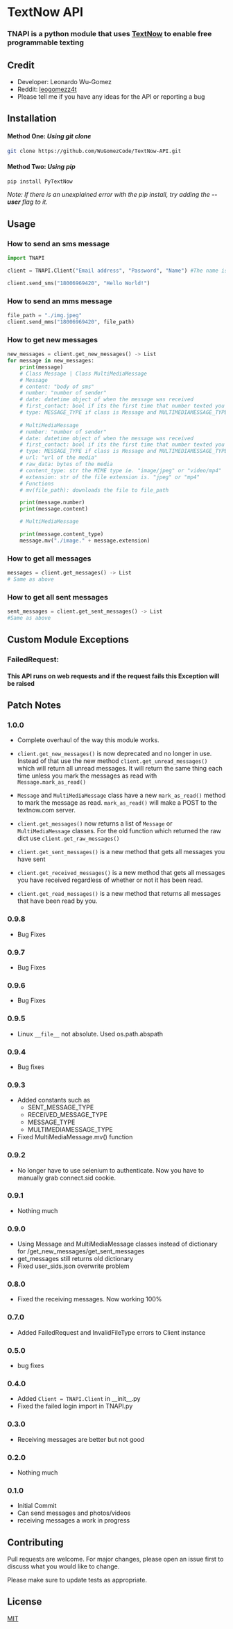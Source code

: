 # TextNow API
### TNAPI is a python module that uses [TextNow](https://www.textnow.com/) to enable free programmable texting 

## Credit
- Developer: Leonardo Wu-Gomez
- Reddit: [leogomezz4t](https://www.reddit.com/user/leogomezz4t)
- Please tell me if you have any ideas for the API or reporting a bug

## Installation
#### Method One: ***Using git clone***
```bash
git clone https://github.com/WuGomezCode/TextNow-API.git
```
#### Method Two: ***Using pip***
```bash
pip install PyTextNow
```
*Note: If there is an unexplained error with the pip install, try adding the **--user** flag to it.*



## Usage
### How to send an sms message
```python
import TNAPI

client = TNAPI.Client("Email address", "Password", "Name") #The name is used for the message storing.

client.send_sms("18006969420", "Hello World!")
```
### How to send an mms message
```python
file_path = "./img.jpeg"
client.send_mms("18006969420", file_path)
```
### How to get new messages
```python
new_messages = client.get_new_messages() -> List
for message in new_messages:
    print(message)
    # Class Message | Class MultiMediaMessage
    # Message
    # content: "body of sms"
    # number: "number of sender"
    # date: datetime object of when the message was received
    # first_contact: bool if its the first time that number texted you
    # type: MESSAGE_TYPE if class is Message and MULTIMEDIAMESSAGE_TYPE if class is MultiMediaMessage
    
    # MultiMediaMessage
    # number: "number of sender"
    # date: datetime object of when the message was received
    # first_contact: bool if its the first time that number texted you
    # type: MESSAGE_TYPE if class is Message and MULTIMEDIAMESSAGE_TYPE if class is MultiMediaMessage
    # url: "url of the media"
    # raw_data: bytes of the media
    # content_type: str the MIME type ie. "image/jpeg" or "video/mp4"
    # extension: str of the file extension is. "jpeg" or "mp4"
    # Functions
    # mv(file_path): downloads the file to file_path

    print(message.number)
    print(message.content)

    # MultiMediaMessage

    print(message.content_type)
    message.mv("./image." + message.extension)

```
### How to get all messages
```python
messages = client.get_messages() -> List
# Same as above
```
### How to get all sent messages
```python 
sent_messages = client.get_sent_messages() -> List
#Same as above
```

## Custom Module Exceptions

### FailedRequest:
#### This API runs on web requests and if the request fails this Exception will be raised


## Patch Notes 

### 1.0.0
- Complete overhaul of the way this module works.

- `client.get_new_messages()` is now deprecated and no longer in use. Instead of that use the new method `client.get_unread_messages()` which will return all unread messages. It will return the same thing each time unless you mark the messages as read with `Message.mark_as_read()`

- `Message` and `MultiMediaMessage` class have a new `mark_as_read()` method to mark the message as read. `mark_as_read()` will make a POST to the textnow.com server.

-  `client.get_messages()` now returns a list of `Message` or `MultiMediaMessage` classes. For the old function which returned the raw dict use `client.get_raw_messages()`

- `client.get_sent_messages()` is a new method that gets all messages you have sent

- `client.get_received_messages()` is a new method that gets all messages you have received regardless of whether or not it has been read.

- `client.get_read_messages()` is a new method that returns all messages that have been read by you.



### 0.9.8
- Bug Fixes

### 0.9.7
- Bug Fixes

### 0.9.6
- Bug Fixes

### 0.9.5
- Linux `__file__` not absolute.
Used os.path.abspath

### 0.9.4
- Bug fixes

### 0.9.3
- Added constants such as
    - SENT_MESSAGE_TYPE
    - RECEIVED_MESSAGE_TYPE
    - MESSAGE_TYPE
    - MULTIMEDIAMESSAGE_TYPE
- Fixed MultiMediaMessage.mv() function

### 0.9.2
- No longer have to use selenium to authenticate. Now you have to manually grab connect.sid cookie.

### 0.9.1
- Nothing much

### 0.9.0
- Using Message and MultiMediaMessage classes instead of dictionary for /get_new_messages/get_sent_messages
- get_messages still returns old dictionary
- Fixed user_sids.json overwrite problem

### 0.8.0
- Fixed the receiving messages. Now working 100%

### 0.7.0
- Added FailedRequest and InvalidFileType errors to Client instance

### 0.5.0
- bug fixes

### 0.4.0
- Added `Client = TNAPI.Client` in \_\_init\_\_.py
- Fixed the failed login import in TNAPI.py

### 0.3.0
- Receiving messages are better but not good

### 0.2.0
- Nothing much

### 0.1.0
- Initial Commit
- Can send messages and photos/videos
- receiving messages a work in progress

## Contributing
Pull requests are welcome. For major changes, please open an issue first to discuss what you would like to change.

Please make sure to update tests as appropriate.

## License
[MIT](https://choosealicense.com/licenses/mit/)